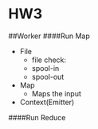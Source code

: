 HW3
===


##Worker
####Run Map
- File
  - file check: 
  - spool-in
  - spool-out
- Map
  - Maps the input
- Context(Emitter)


####Run Reduce
